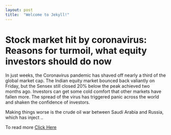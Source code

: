 ```yaml
---
layout: post
title:  "Welcome to Jekyll!"
---
```


# Stock market hit by coronavirus: Reasons for turmoil, what equity investors should do now

In just weeks, the Coronavirus pandemic has shaved off nearly a third of the global market cap. The Indian equity market bounced back valiantly on Friday, but the Sensex still closed 20% below the peak achieved two months ago. Investors can get some cold comfort that other markets have fallen more. The spread of the virus has triggered panic across the world and shaken the confidence of investors.

Making things worse is the crude oil war between Saudi Arabia and Russia, which has inject ..

To read more [Click Here](https://economictimes.indiatimes.com/wealth/invest/stock-market-hit-by-coronavirus-reasons-for-turmoil-what-equity-investors-should-do-now/articleshow/74623291.cms?utm_source=contentofinterest&utm_medium=text&utm_campaign=cppst)

